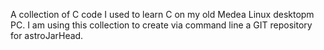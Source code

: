 A collection of C code I used to learn C on my old Medea 
Linux desktopm PC. I am using this collection to create via command 
line a GIT repository for astroJarHead.



